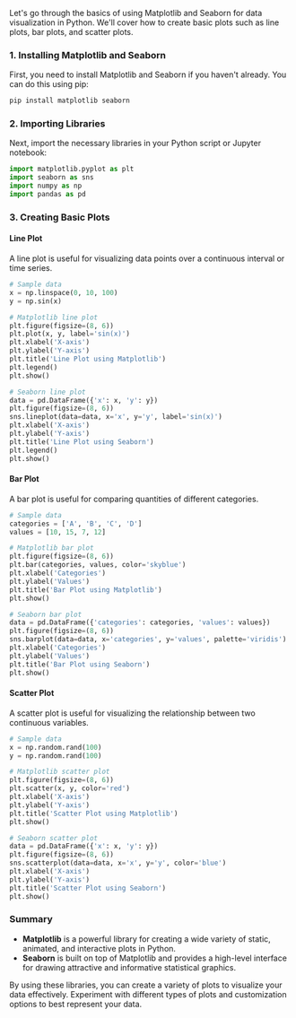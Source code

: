 Let's go through the basics of using Matplotlib and Seaborn for data visualization in Python. We'll cover how to create basic plots such as line plots, bar plots, and scatter plots.

### 1. Installing Matplotlib and Seaborn

First, you need to install Matplotlib and Seaborn if you haven't already. You can do this using pip:

```bash
pip install matplotlib seaborn
```

### 2. Importing Libraries

Next, import the necessary libraries in your Python script or Jupyter notebook:

```python
import matplotlib.pyplot as plt
import seaborn as sns
import numpy as np
import pandas as pd
```

### 3. Creating Basic Plots

#### Line Plot

A line plot is useful for visualizing data points over a continuous interval or time series.

```python
# Sample data
x = np.linspace(0, 10, 100)
y = np.sin(x)

# Matplotlib line plot
plt.figure(figsize=(8, 6))
plt.plot(x, y, label='sin(x)')
plt.xlabel('X-axis')
plt.ylabel('Y-axis')
plt.title('Line Plot using Matplotlib')
plt.legend()
plt.show()

# Seaborn line plot
data = pd.DataFrame({'x': x, 'y': y})
plt.figure(figsize=(8, 6))
sns.lineplot(data=data, x='x', y='y', label='sin(x)')
plt.xlabel('X-axis')
plt.ylabel('Y-axis')
plt.title('Line Plot using Seaborn')
plt.legend()
plt.show()
```

#### Bar Plot

A bar plot is useful for comparing quantities of different categories.

```python
# Sample data
categories = ['A', 'B', 'C', 'D']
values = [10, 15, 7, 12]

# Matplotlib bar plot
plt.figure(figsize=(8, 6))
plt.bar(categories, values, color='skyblue')
plt.xlabel('Categories')
plt.ylabel('Values')
plt.title('Bar Plot using Matplotlib')
plt.show()

# Seaborn bar plot
data = pd.DataFrame({'categories': categories, 'values': values})
plt.figure(figsize=(8, 6))
sns.barplot(data=data, x='categories', y='values', palette='viridis')
plt.xlabel('Categories')
plt.ylabel('Values')
plt.title('Bar Plot using Seaborn')
plt.show()
```

#### Scatter Plot

A scatter plot is useful for visualizing the relationship between two continuous variables.

```python
# Sample data
x = np.random.rand(100)
y = np.random.rand(100)

# Matplotlib scatter plot
plt.figure(figsize=(8, 6))
plt.scatter(x, y, color='red')
plt.xlabel('X-axis')
plt.ylabel('Y-axis')
plt.title('Scatter Plot using Matplotlib')
plt.show()

# Seaborn scatter plot
data = pd.DataFrame({'x': x, 'y': y})
plt.figure(figsize=(8, 6))
sns.scatterplot(data=data, x='x', y='y', color='blue')
plt.xlabel('X-axis')
plt.ylabel('Y-axis')
plt.title('Scatter Plot using Seaborn')
plt.show()
```

### Summary

- **Matplotlib** is a powerful library for creating a wide variety of static, animated, and interactive plots in Python.
- **Seaborn** is built on top of Matplotlib and provides a high-level interface for drawing attractive and informative statistical graphics.

By using these libraries, you can create a variety of plots to visualize your data effectively. Experiment with different types of plots and customization options to best represent your data.
